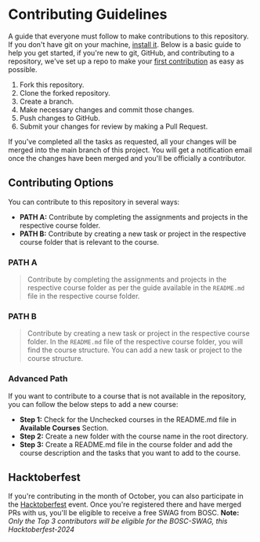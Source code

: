 # Contributing Guidelines

A guide that everyone must follow to make contributions to this repository. If you don't have git on your machine, [install it](https://docs.github.com/en/get-started/quickstart/set-up-git). Below is a basic guide to help you get started, if you're new to git, GitHub, and contributing to a repository, we've set up a repo to make your [first contribution](https://github.com/b0sc/first-contributions) as easy as possible.

1. Fork this repository.
1. Clone the forked repository.
1. Create a branch.
1. Make necessary changes and commit those changes.
1. Push changes to GitHub.
1. Submit your changes for review by making a Pull Request.

If you've completed all the tasks as requested, all your changes will be merged into the main branch of this project. You will get a notification email once the changes have been merged and you'll be officially a contributor.

## Contributing Options

You can contribute to this repository in several ways:

-   **PATH A:** Contribute by completing the assignments and projects in the respective course folder.
-   **PATH B:** Contribute by creating a new task or project in the respective course folder that is relevant to the course.

### PATH A

> Contribute by completing the assignments and projects in the respective course folder as per the guide available in the `README.md` file in the respective course folder.

### PATH B

> Contribute by creating a new task or project in the respective course folder. In the `README.md` file of the respective course folder, you will find the course structure. You can add a new task or project to the course structure.

### Advanced Path

If you want to contribute to a course that is not available in the repository, you can follow the below steps to add a new course:

-   **Step 1:** Check for the Unchecked courses in the README.md file in **Available Courses** Section.
-   **Step 2:** Create a new folder with the course name in the root directory.
-   **Step 3:** Create a README.md file in the course folder and add the course description and the tasks that you want to add to the course.

## Hacktoberfest

If you're contributing in the month of October, you can also participate in the [Hacktoberfest](https://hacktoberfest.com/) event. Once you're registered there and have merged PRs with us, you'll be eligible to receive a free SWAG from BOSC. **Note:** _Only the Top 3 contributors will be eligible for the BOSC-SWAG, this Hacktoberfest-2024_
